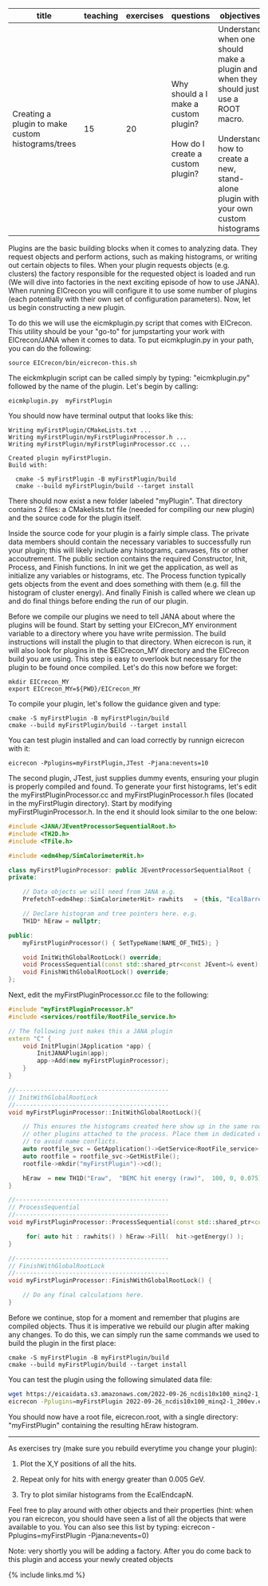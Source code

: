 

| title                                             | teaching | exercises | questions                                                                        | objectives                                                                                                                                                                         | keypoints                                                                                                                                                                |
|---------------------------------------------------|----------|-----------|----------------------------------------------------------------------------------|------------------------------------------------------------------------------------------------------------------------------------------------------------------------------------|--------------------------------------------------------------------------------------------------------------------------------------------------------------------------|
| Creating a plugin to make custom histograms/trees | 15       | 20        | Why should a I make a custom plugin? <br/><br/> How do I create a custom plugin? | Understand when one should make a plugin and when they should just use a ROOT macro. <br/><br/>Understand how to create a new, stand-alone plugin with your own custom histograms. | Plugins can be used to generate custom histograms by attaching directly to the reconstruction process. <br/><br/> Plugins can be used for monitoring or custom analysis. |



Plugins are the basic building blocks when it comes to analyzing data.  They request objects and perform actions, such as making histograms, or writing out certain objects to files.  When your plugin requests objects (e.g. clusters) the factory responsible for the requested object is loaded and run (We will dive into factories in the next exciting episode of how to use JANA).  When running EICrecon you will configure it to use some number of plugins (each potentially with their own set of configuration parameters). Now, let us begin constructing a new plugin.

To do this we will use the eicmkplugin.py script that comes with EICrecon.  This utility should be your "go-to" for jumpstarting your work with EICrecon/JANA when it comes to data. To put eicmkplugin.py in your path, you can do the following:
~~~
source EICrecon/bin/eicrecon-this.sh
~~~

The eickmkplugin script can be called simply by typing: "eicmkplugin.py" followed by the name of the plugin. Let's begin by calling:
~~~
eicmkplugin.py  myFirstPlugin
~~~

You should now have terminal output that looks like this:
~~~
Writing myFirstPlugin/CMakeLists.txt ...
Writing myFirstPlugin/myFirstPluginProcessor.h ...
Writing myFirstPlugin/myFirstPluginProcessor.cc ...

Created plugin myFirstPlugin.
Build with:

  cmake -S myFirstPlugin -B myFirstPlugin/build
  cmake --build myFirstPlugin/build --target install
~~~
There should now exist a new folder labeled "myPlugin". That directory contains 2 files: a CMakelists.txt file (needed for compiling our new plugin) and the source code for the plugin itself.

Inside the source code for your plugin is a fairly simple class.  The private data members should contain the necessary variables to successfully run your plugin;  this will likely include any histograms, canvases, fits or other accoutrement. The public section contains the required Constructor, Init, Process, and Finish functions.  In init we get the application, as well as initialize any variables or histograms, etc.  The Process function typically gets objects from the event and does something with them (e.g. fill the histogram of cluster energy). And finally Finish is called where we clean up and do final things before ending the run of our plugin.

Before we compile our plugins we need to tell JANA about where the plugins will be found.  Start by setting your EICrecon_MY environment variable to a directory where you have write permission. The build instructions will install the plugin to that directory. When eicrecon is run, it will also look for plugins in the $EICrecon_MY directory and the EICrecon build you are using. This step is easy to overlook but necessary for the plugin to be found once compiled. Let's do this now before we forget:

~~~
mkdir EICrecon_MY
export EICrecon_MY=${PWD}/EICrecon_MY
~~~

To compile your plugin, let's follow the guidance given and type:
~~~
cmake -S myFirstPlugin -B myFirstPlugin/build
cmake --build myFirstPlugin/build --target install
~~~

You can test plugin installed and can load correctly by runnign eicrecon with it:
~~~
eicrecon -Pplugins=myFirstPlugin,JTest -Pjana:nevents=10
~~~

The second plugin, JTest, just supplies dummy events, ensuring your plugin is properly compiled and found. To generate your first histograms, let's edit the myFirstPluginProcessor.cc and myFirstPluginProcessor.h files (located in the myFirstPlugin directory). Start by modifying myFirstPluginProcessor.h.  In the end it should look similar to the one below:

```c++
#include <JANA/JEventProcessorSequentialRoot.h>
#include <TH2D.h>
#include <TFile.h>

#include <edm4hep/SimCalorimeterHit.h>

class myFirstPluginProcessor: public JEventProcessorSequentialRoot {
private:

    // Data objects we will need from JANA e.g.
    PrefetchT<edm4hep::SimCalorimeterHit> rawhits   = {this, "EcalBarrelHits"};

    // Declare histogram and tree pointers here. e.g.
    TH1D* hEraw = nullptr;

public:
    myFirstPluginProcessor() { SetTypeName(NAME_OF_THIS); }

    void InitWithGlobalRootLock() override;
    void ProcessSequential(const std::shared_ptr<const JEvent>& event) override;
    void FinishWithGlobalRootLock() override;
};
```
Next, edit the myFirstPluginProcessor.cc file to the following:
```c++
#include "myFirstPluginProcessor.h"
#include <services/rootfile/RootFile_service.h>

// The following just makes this a JANA plugin
extern "C" {
    void InitPlugin(JApplication *app) {
        InitJANAPlugin(app);
        app->Add(new myFirstPluginProcessor);
    }
}

//-------------------------------------------
// InitWithGlobalRootLock
//-------------------------------------------
void myFirstPluginProcessor::InitWithGlobalRootLock(){

    // This ensures the histograms created here show up in the same root file as
    // other plugins attached to the process. Place them in dedicated directory
    // to avoid name conflicts.
    auto rootfile_svc = GetApplication()->GetService<RootFile_service>();
    auto rootfile = rootfile_svc->GetHistFile();
    rootfile->mkdir("myFirstPlugin")->cd();

    hEraw  = new TH1D("Eraw",  "BEMC hit energy (raw)",  100, 0, 0.075);
}

//-------------------------------------------
// ProcessSequential
//-------------------------------------------
void myFirstPluginProcessor::ProcessSequential(const std::shared_ptr<const JEvent>& event) {

     for( auto hit : rawhits() ) hEraw->Fill(  hit->getEnergy() );
}

//-------------------------------------------
// FinishWithGlobalRootLock
//-------------------------------------------
void myFirstPluginProcessor::FinishWithGlobalRootLock() {

    // Do any final calculations here.
}
```
Before we continue, stop for a moment and remember that plugins are compiled objects.  Thus it is imperative we rebuild our plugin after making any changes.  To do this, we can simply run the same commands we used to build the plugin in the first place:

~~~
cmake -S myFirstPlugin -B myFirstPlugin/build
cmake --build myFirstPlugin/build --target install
~~~

You can test the plugin using the following simulated data file:

~~~bash
wget https://eicaidata.s3.amazonaws.com/2022-09-26_ncdis10x100_minq2-1_200ev.edm4hep.root
eicrecon -Pplugins=myFirstPlugin 2022-09-26_ncdis10x100_minq2-1_200ev.edm4hep.root
~~~

You should now have a root file, eicrecon.root, with a single directory: "myFirstPlugin" containing the resulting hEraw histogram.


_____________________________________________________________________________________________________________

As exercises try (make sure you rebuild everytime you change your plugin):

1) Plot the X,Y positions of all the hits.

2) Repeat only for hits with energy greater than 0.005 GeV.

3) Try to plot similar histograms from the EcalEndcapN.

Feel free to play around with other objects and their properties (hint: when you ran eicrecon, you should have seen a list of all the objects that were available to you.  You can also see this list by typing: eicrecon -Pplugins=myFirstPlugin -Pjana:nevents=0)

Note: very shortly you will be adding a factory.  After you do come back to this plugin and access your newly created objects


{% include links.md %}
